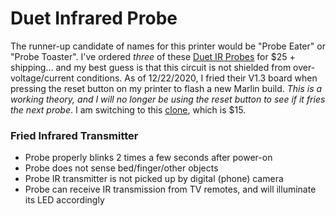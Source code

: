 # Duet Infrared Probe
The runner-up candidate of names for this printer would be "Probe Eater" or "Probe Toaster". I've ordered *three* of these [Duet IR Probes](https://www.printedsolid.com/products/duet-ir-probe) for $25 + shipping... and my best guess is that this circuit is not shielded from over-voltage/current conditions. As of 12/22/2020, I fried their V1.3 board when pressing the reset button on my printer to flash a new Marlin build. *This is a working theory, and I will no longer be using the reset button to see if it fries the next probe*. I am switching to this [clone](https://www.amazon.com/gp/product/B07RKTQ53F/ref=ppx_yo_dt_b_asin_title_o01_s00?ie=UTF8&psc=1), which is $15.

### Fried Infrared Transmitter 
- Probe properly blinks 2 times a few seconds after power-on
- Probe does not sense bed/finger/other objects
- Probe IR transmitter is not picked up by digital (phone) camera
- Probe can receive IR transmission from TV remotes, and will illuminate its LED accordingly